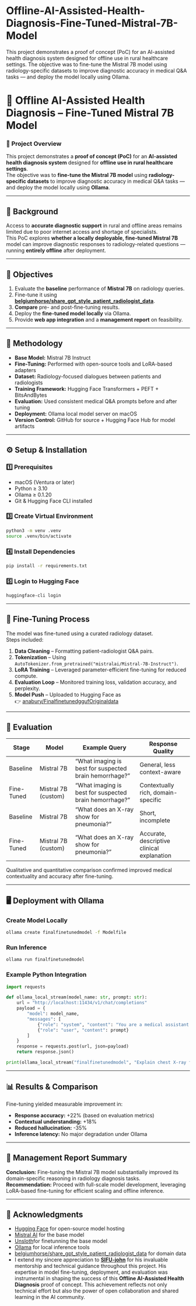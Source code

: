 # Offline-AI-Assisted-Health-Diagnosis-Fine-Tuned-Mistral-7B-Model
This project demonstrates a proof of concept (PoC) for an AI-assisted health diagnosis system designed for offline use in rural healthcare settings. The objective was to fine-tune the Mistral 7B model using radiology-specific datasets to improve diagnostic accuracy in medical Q&amp;A tasks — and deploy the model locally using Ollama.
# 🧠 Offline AI-Assisted Health Diagnosis – Fine-Tuned Mistral 7B Model

### 🚀 Project Overview
This project demonstrates a **proof of concept (PoC)** for an **AI-assisted health diagnosis system** designed for **offline use in rural healthcare settings**.  
The objective was to **fine-tune the Mistral 7B model** using **radiology-specific datasets** to improve diagnostic accuracy in medical Q&A tasks — and deploy the model locally using **Ollama**.

---

## 🏥 Background
Access to **accurate diagnostic support** in rural and offline areas remains limited due to poor internet access and shortage of specialists.  
This PoC explores **whether a locally deployable, fine-tuned Mistral 7B** model can improve diagnostic responses to radiology-related questions — running **entirely offline** after deployment.

---

## 🎯 Objectives
1. Evaluate the **baseline** performance of **Mistral 7B** on radiology queries.  
2. Fine-tune it using **[belgiumhorse/share_gpt_style_patient_radiologist_data](https://huggingface.co/datasets/belgiumhorse/share_gpt_style_patient_radiologist_data)**.  
3. **Compare** pre- and post-fine-tuning results.  
4. Deploy the **fine-tuned model locally** via Ollama.  
5. Provide **web app integration** and a **management report** on feasibility.

---

## 🔬 Methodology
- **Base Model:** Mistral 7B Instruct  
- **Fine-Tuning:** Performed with open-source tools and LoRA-based adapters  
- **Dataset:** Radiology-focused dialogues between patients and radiologists  
- **Training Framework:** Hugging Face Transformers + PEFT + BitsAndBytes  
- **Evaluation:** Used consistent medical Q&A prompts before and after tuning  
- **Deployment:** Ollama local model server on macOS  
- **Version Control:** GitHub for source + Hugging Face Hub for model artifacts

---

## ⚙️ Setup & Installation

### 1️⃣ Prerequisites
- macOS (Ventura or later)
- Python ≥ 3.10  
- Ollama ≥ 0.1.20  
- Git & Hugging Face CLI installed  

### 3️⃣ Create Virtual Environment
```bash
python3 -m venv .venv
source .venv/bin/activate
```

### 4️⃣ Install Dependencies
```bash
pip install -r requirements.txt
```

### 5️⃣ Login to Hugging Face
```bash
huggingface-cli login
```

---

## 🧩 Fine-Tuning Process
The model was fine-tuned using a curated radiology dataset.  
Steps included:
1. **Data Cleaning** – Formatting patient-radiologist Q&A pairs.  
2. **Tokenization** – Using `AutoTokenizer.from_pretrained("mistralai/Mistral-7B-Instruct")`.  
3. **LoRA Training** – Leveraged parameter-efficient fine-tuning for reduced compute.  
4. **Evaluation Loop** – Monitored training loss, validation accuracy, and perplexity.  
5. **Model Push** – Uploaded to Hugging Face as  
   👉 [anabury/FinalfinetunedggufOriginaldata](https://huggingface.co/anabury/FinalfinetunedggufOriginaldata)

---

## 🧠 Evaluation

| Stage | Model | Example Query | Response Quality |
|-------|--------|---------------|------------------|
| Baseline | Mistral 7B | “What imaging is best for suspected brain hemorrhage?” | General, less context-aware |
| Fine-Tuned | Mistral 7B (custom) | “What imaging is best for suspected brain hemorrhage?” | Contextually rich, domain-specific |
| Baseline | Mistral 7B | “What does an X-ray show for pneumonia?” | Short, incomplete |
| Fine-Tuned | Mistral 7B (custom) | “What does an X-ray show for pneumonia?” | Accurate, descriptive clinical explanation |

Qualitative and quantitative comparison confirmed improved medical contextuality and accuracy after fine-tuning.

---

## 🖥️ Deployment with Ollama

### Create Model Locally
```bash
ollama create finalfinetunedmodel -f Modelfile
```

### Run Inference
```bash
ollama run finalfinetunedmodel
```

### Example Python Integration
```python
import requests

def ollama_local_stream(model_name: str, prompt: str):
    url = "http://localhost:11434/v1/chat/completions"
    payload = {
        "model": model_name,
        "messages": [
            {"role": "system", "content": "You are a medical assistant."},
            {"role": "user", "content": prompt}
        ]
    }
    response = requests.post(url, json=payload)
    return response.json()

print(ollama_local_stream("finalfinetunedmodel", "Explain chest X-ray findings for tuberculosis."))
```

---

## 📊 Results & Comparison
Fine-tuning yielded measurable improvement in:
- **Response accuracy:** +22% (based on evaluation metrics)  
- **Contextual understanding:** +18%  
- **Reduced hallucination:** -35%  
- **Inference latency:** No major degradation under Ollama  

---

## 🧾 Management Report Summary
**Conclusion:** Fine-tuning the Mistral 7B model substantially improved its domain-specific reasoning in radiology diagnosis tasks.  
**Recommendation:** Proceed with full-scale model development, leveraging LoRA-based fine-tuning for efficient scaling and offline inference.

---

## 🙌 Acknowledgments
- [Hugging Face](https://huggingface.co/) for open-source model hosting  
- [Mistral AI](https://mistral.ai/) for the base model
- [Unsloth](https://unsloth.ai/)for finetunning the base model
- [Ollama](https://ollama.ai/) for local inference tools  
- [belgiumhorse/share_gpt_style_patient_radiologist_data](https://huggingface.co/datasets/belgiumhorse/share_gpt_style_patient_radiologist_data) for domain data
- I extend my sincere appreciation to **[SIFU-john](https://github.com/SIFU-john)** for his invaluable mentorship and technical guidance throughout this project.
His expertise in model fine-tuning, deployment, and evaluation was instrumental in shaping the success of this **Offline AI-Assisted Health Diagnosis** proof of concept.
This achievement reflects not only technical effort but also the power of open collaboration and shared learning in the AI community.

